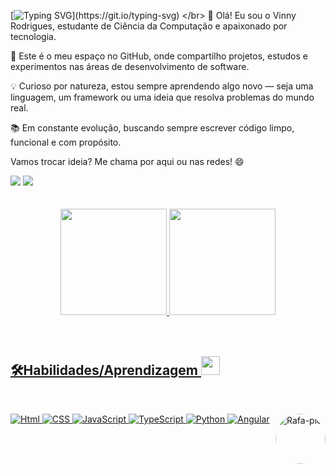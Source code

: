 [![Typing SVG](https://readme-typing-svg.herokuapp.com?font=Fira+Code&weight=700&pause=1000&color=F70202&width=435&lines=Hello%2C+I'm+Vinny+Rodrigues%E2%9C%8C%EF%B8%8F;Bem+vindo!)](https://git.io/typing-svg)
</br>
👋 Olá! Eu sou o Vinny Rodrigues, estudante de Ciência da Computação e apaixonado por tecnologia.

🚀 Este é o meu espaço no GitHub, onde compartilho projetos, estudos e experimentos nas áreas de desenvolvimento de software.

💡 Curioso por natureza, estou sempre aprendendo algo novo — seja uma linguagem, um framework ou uma ideia que resolva problemas do mundo real.

📚 Em constante evolução, buscando sempre escrever código limpo, funcional e com propósito.

Vamos trocar ideia? Me chama por aqui ou nas redes! 😄
</br>
<div> 
  <a href="https://www.instagram.com/vinny.rlima" target="_blank"><img src="https://img.shields.io/badge/-Instagram-%23E4405F?style=for-the-badge&logo=instagram&logoColor=white" target="_blank"></a> 
  <a href="https://www.linkedin.com/in/vinny-rodrigues-de-lima-a7b79312a/" target="_blank"><img src="https://img.shields.io/badge/-LinkedIn-%230077B5?style=for-the-badge&logo=linkedin&logoColor=white" target="_blank"></a> 
</div>
</br>
</br>
<div align="center">
  <a href="https://github.com/vinny-rlima">
  <img height="170em" src="https://github-readme-stats.vercel.app/api?username=vinny-rlima&show_icons=true&theme=dracula&include_all_commits=true&count_private=true"/>
  <img height="170em" src="https://github-readme-stats.vercel.app/api/top-langs/?username=vinny-rlima&layout=compact&langs_count=7&theme=dracula"/>
</div>  
</br>
</br>

<div>
  
  ## 🛠️Habilidades/Aprendizagem <img src = "https://media2.giphy.com/media/QssGEmpkyEOhBCb7e1/giphy.gif?cid=ecf05e47a0n3gi1bfqntqmob8g9aid1oyj2wr3ds3mg700bl&rid=giphy.gif" width = "30px" height="30px"> 

  </br>
  
  ![Html](https://img.shields.io/badge/HTML5-E34F26?style=for-the-badge&logo=html5&logoColor=white)
  ![CSS](https://img.shields.io/badge/CSS3-1572B6?style=for-the-badge&logo=css3&logoColor=white)
  ![JavaScript](https://img.shields.io/badge/JavaScript-323330?style=for-the-badge&logo=javascript&logoColor=F7DF1E)
  ![TypeScript](https://img.shields.io/badge/TypeScript-3178C6?style=for-the-badge&logo=typescript&logoColor=white)
  ![Python](https://img.shields.io/badge/Python-007ACC?style=for-the-badge&logo=python&logoColor=white) 
  ![Angular](https://img.shields.io/badge/Angular-%23E4405F?style=for-the-badge&logo=angular&logoColor=white)
  <img align="right" alt="Rafa-pic" height="80" style="border-radius:50px;" src="https://i.giphy.com/media/zOvBKUUEERdNm/giphy.webp">
  
</div>
